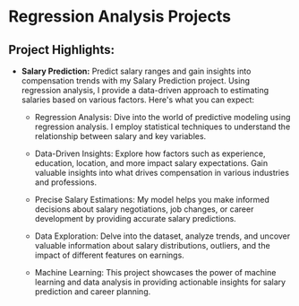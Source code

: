 # Regression Analysis Projects


## Project Highlights:

- **Salary Prediction:** Predict salary ranges and gain insights into compensation trends with my Salary Prediction project. Using regression analysis, I provide a data-driven approach to estimating salaries based on various factors. Here's what you can expect:
  
  - Regression Analysis: Dive into the world of predictive modeling using regression analysis. I employ statistical techniques to understand the relationship between salary and key variables.
    
  - Data-Driven Insights: Explore how factors such as experience, education, location, and more impact salary expectations. Gain valuable insights into what drives compensation in various industries and professions.
    
  - Precise Salary Estimations: My model helps you make informed decisions about salary negotiations, job changes, or career development by providing accurate salary predictions.
    
  - Data Exploration: Delve into the dataset, analyze trends, and uncover valuable information about salary distributions, outliers, and the impact of different features on earnings.
  
  - Machine Learning: This project showcases the power of machine learning and data analysis in providing actionable insights for salary prediction and career planning.
